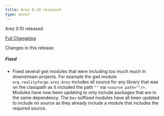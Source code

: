 ```yaml
---
title: Arez 0.10 released
type: minor
---
```


Arez 0.10 released.

[Full Changelog](https://github.com/realityforge/arez/compare/v0.09...v0.10)

Changes in this release:

##### Fixed
* Fixed several gwt modules that were including too much much in downstream projects. For example the gwt module
  `org.realityforge.arez.Arez` includes all source for any library that was on the classpath as it included the
  path `""` via `<source path=""/>`. Modules have now been updating to only include packages that are in the same
  dependency. The `Dev` suffixed modules have all been updated to include no source as they already include a
  module that includes the required source.
